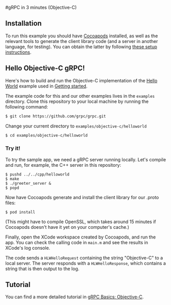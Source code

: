 #gRPC in 3 minutes (Objective-C)

## Installation

To run this example you should have [Cocoapods](https://cocoapods.org/#install) installed, as well
as the relevant tools to generate the client library code (and a server in another language, for
testing). You can obtain the latter by following [these setup instructions](https://github.com/grpc/homebrew-grpc).

## Hello Objective-C gRPC!

Here's how to build and run the Objective-C implementation of the [Hello World](../../protos/helloworld.proto)
example used in [Getting started](https://github.com/grpc/grpc/tree/master/examples).

The example code for this and our other examples lives in the `examples` directory. Clone
this repository to your local machine by running the following command:


```sh
$ git clone https://github.com/grpc/grpc.git
```

Change your current directory to `examples/objective-c/helloworld`

```sh
$ cd examples/objective-c/helloworld
```

### Try it!
To try the sample app, we need a gRPC server running locally. Let's compile and run, for example,
the C++ server in this repository:

```shell
$ pushd ../../cpp/helloworld
$ make
$ ./greeter_server &
$ popd
```

Now have Cocoapods generate and install the client library for our .proto files:

```shell
$ pod install
```

(This might have to compile OpenSSL, which takes around 15 minutes if Cocoapods doesn't have it yet
on your computer's cache.)

Finally, open the XCode workspace created by Cocoapods, and run the app. You can check the calling
code in `main.m` and see the results in XCode's log console.

The code sends a `HLWHelloRequest` containing the string "Objective-C" to a local server. The server
responds with a `HLWHelloResponse`, which contains a string that is then output to the log.

## Tutorial

You can find a more detailed tutorial in [gRPC Basics: Objective-C](../route_guide/README.md).
